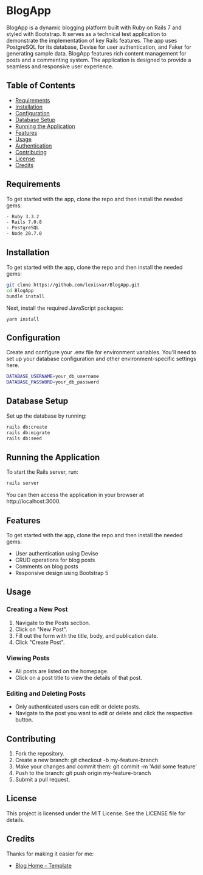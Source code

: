 # BlogApp

BlogApp is a dynamic blogging platform built with Ruby on Rails 7 and styled with Bootstrap. It serves as a technical test application to demonstrate the implementation of key Rails features. The app uses PostgreSQL for its database, Devise for user authentication, and Faker for generating sample data. BlogApp features rich content management for posts and a commenting system. The application is designed to provide a seamless and responsive user experience.

## Table of Contents

- [Requirements](#requirements)
- [Installation](#installation)
- [Configuration](#configuration)
- [Database Setup](#database-setup)
- [Running the Application](#running-the-application)
- [Features](#features)
- [Usage](#usage)
- [Authentication](#authentication)
- [Contributing](#contributing)
- [License](#license)
- [Credits](#credits)

## Requirements

To get started with the app, clone the repo and then install the needed gems:

```bash
- Ruby 3.3.2
- Rails 7.0.8
- PostgreSQL
- Node 20.7.0
```

## Installation

To get started with the app, clone the repo and then install the needed gems:

```bash
git clone https://github.com/lexisvar/BlogApp.git
cd BlogApp
bundle install
```
Next, install the required JavaScript packages:

```
yarn install
```

## Configuration

Create and configure your .env file for environment variables. You'll need to set up your database configuration and other environment-specific settings here.

```bash
DATABASE_USERNAME=your_db_username
DATABASE_PASSWORD=your_db_password
```

## Database Setup

Set up the database by running:


```bash
rails db:create
rails db:migrate
rails db:seed
```

## Running the Application

To start the Rails server, run:

```bash
rails server
```

You can then access the application in your browser at http://localhost:3000.


## Features

To get started with the app, clone the repo and then install the needed gems:

- User authentication using Devise
- CRUD operations for blog posts
- Comments on blog posts
- Responsive design using Bootstrap 5

## Usage

### Creating a New Post

  1. Navigate to the Posts section. 
  2. Click on "New Post".
  3. Fill out the form with the title, body, and publication date.
  4. Click "Create Post".

### Viewing Posts

  - All posts are listed on the homepage.
  - Click on a post title to view the details of that post.

### Editing and Deleting Posts

  - Only authenticated users can edit or delete posts. 
  - Navigate to the post you want to edit or delete and click the respective button.


## Contributing

1. Fork the repository.
2. Create a new branch: git checkout -b my-feature-branch
3. Make your changes and commit them: git commit -m 'Add some feature'
4. Push to the branch: git push origin my-feature-branch
5. Submit a pull request.

## License

This project is licensed under the MIT License. See the LICENSE file for details.


## Credits

Thanks for making it easier for me:


- [Blog Home - Template](https://github.com/startbootstrap/startbootstrap-blog-home)

